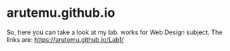 # arutemu.github.io

So, here you can take a look at my lab. works for Web Design subject.
The links are:
https://arutemu.github.io/Lab1/
